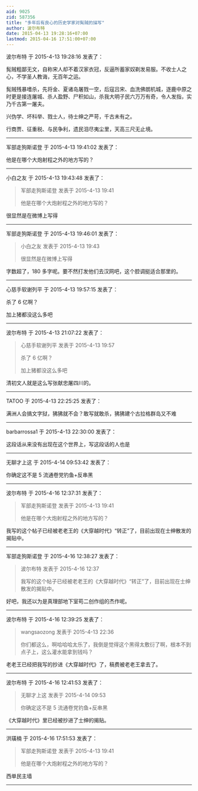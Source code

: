 ```yaml
---
aid: 9025
zid: 587356
title: "多年后有良心的历史学家对髨贼的描写"
author: 波尔布特
date: 2015-04-13 19:28:16+07:00
lastmod: 2015-04-16 17:51:00+07:00
---
```


波尔布特 于 2015-4-13 19:28:16 发表了：

髨贼粗鄙无文，自称宋人却不着汉家衣冠，反逼所蓄家奴剃发易服。不收士人之心，不学圣人教诲，无百年之运。

髨贼残暴嗜杀，先将金、夏诸岛屠戮一空，后寇吕宋、血洗佛朗机城，逐鹿中原之时更是接连屠城、杀人盈野、尸积如山，杀我大明子民六万万有奇，令人发指，实乃千古第一屠夫。

兴伪学、坏科举、戮士人，待士绅之严苛，千古未有之。

行商贾、征重税、与民争利，遗民泪尽夷尘里，天高三尺无止境。

---

军部走狗斯诺登 于 2015-4-13 19:41:02 发表了：

他是在哪个大炮射程之外的地方写的？

---

小白之友 于 2015-4-13 19:43:48 发表了：

> 军部走狗斯诺登 发表于 2015-4-13 19:41
>
> 他是在哪个大炮射程之外的地方写的？

很显然是在微博上写得

---

军部走狗斯诺登 于 2015-4-13 19:46:01 发表了：

> 小白之友 发表于 2015-4-13 19:43
>
> 很显然是在微博上写得

字数超了，180 多字呢。要不然打发他们去汉网吧，这个腔调挺适合那里的。

---

心慈手软谢列平 于 2015-4-13 19:57:15 发表了：

杀了 6 亿啊？

加上猪都没这么多吧

---

波尔布特 于 2015-4-13 21:07:22 发表了：

> 心慈手软谢列平 发表于 2015-4-13 19:57
>
> 杀了 6 亿啊？
>
> 加上猪都没这么多吧

清初文人就是这么写张献忠屠四川的。

---

TATOO 于 2015-4-13 22:25:25 发表了：

满洲人会搞文字狱，狒狒就不会？敢写就敢杀，狒狒建个古拉格群岛又不难

---

barbarrossa1 于 2015-4-13 22:30:00 发表了：

这段话从来没有出现在这个世界上，写这段话的人也是

---

无聊才上这 于 2015-4-14 09:53:42 发表了：

你确定这不是 5 流通卷党钓鱼+反串黑

---

波尔布特 于 2015-4-16 12:37:31 发表了：

> 军部走狗斯诺登 发表于 2015-4-13 19:41
>
> 他是在哪个大炮射程之外的地方写的？

我写的这个帖子已经被老老王的《大穿越时代》“转正”了，目前出现在士绅散发的揭贴中。

---

军部走狗斯诺登 于 2015-4-16 12:38:27 发表了：

> 波尔布特 发表于 2015-4-16 12:37
>
> 我写的这个帖子已经被老老王的《大穿越时代》“转正”了，目前出现在士绅散发的揭贴中。

好吧，我还以为是真理部地下室苟二创作组的杰作呢。

---

波尔布特 于 2015-4-16 12:39:25 发表了：

> wangsaozong 发表于 2015-4-13 22:36
>
> 你们都这么，啊哈哈哈太乐了，我倒是觉得这个黑得太敷衍了啊，根本不到点子上，这么灌水能拿到钱吗？

老老王已经把我写的抄进《大穿越时代》了，稿费被老老王拿去了。

---

波尔布特 于 2015-4-16 12:41:53 发表了：

> 无聊才上这 发表于 2015-4-14 09:53
>
> 你确定这不是 5 流通卷党钓鱼+反串黑

《大穿越时代》里已经被抄进了士绅的揭贴。

---

洪璜楠 于 2015-4-16 17:51:53 发表了：

> 军部走狗斯诺登 发表于 2015-4-13 19:41
>
> 他是在哪个大炮射程之外的地方写的？

西单民主墙

---
